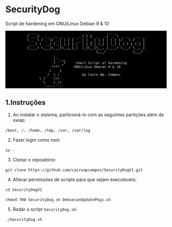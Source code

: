 # SecurityDog
Script de hardening em GNU/Linux Debian 9 & 10

![Initial Screen](https://github.com/cairoapcampos/SecurityDogV1/raw/master/img.png)

## 1.Instruções

1. Ao instalar o sistema, particioná-lo com as seguintes partições além da swap:

`/boot, /, /home, /tmp, /var, /var/log`

2. Fazer login como root:

`su -`

3. Clonar o repositório:

`git clone https://github.com/cairoapcampos/SecurityDogV1.git`

4. Alterar permissões de scripts para que sejam executaveis:

`cd SecurityDogV1`

`chmod 700 SecurityDog.sh DebsecanUpdatePkgs.sh`

5. Rodar o script `SecurityDog.sh`:

`./SecurityDog.sh`
